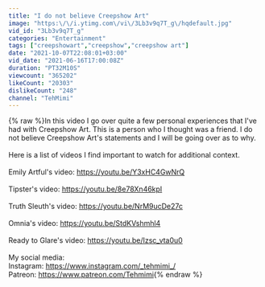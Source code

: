 ```yaml
---
title: "I do not believe Creepshow Art"
image: "https:\/\/i.ytimg.com\/vi\/3Lb3v9q7T_g\/hqdefault.jpg"
vid_id: "3Lb3v9q7T_g"
categories: "Entertainment"
tags: ["creepshowart","creepshow","creepshow art"]
date: "2021-10-07T22:08:01+03:00"
vid_date: "2021-06-16T17:00:08Z"
duration: "PT32M10S"
viewcount: "365202"
likeCount: "20303"
dislikeCount: "248"
channel: "TehMimi"
---
```

{% raw %}In this video I go over quite a few personal experiences that I've had with Creepshow Art. This is a person who I thought was a friend. I do not believe Creepshow Art's statements and I will be going over as to why. <br /><br />Here is a list of videos I find important to watch for additional context. <br /><br />Emily Artful's video: <a rel="nofollow" target="blank" href="https://youtu.be/Y3xHC4GwNrQ">https://youtu.be/Y3xHC4GwNrQ</a><br /><br />Tipster's video: <a rel="nofollow" target="blank" href="https://youtu.be/8e78Xn46kpI">https://youtu.be/8e78Xn46kpI</a><br /><br />Truth Sleuth's video: <a rel="nofollow" target="blank" href="https://youtu.be/NrM9ucDe27c">https://youtu.be/NrM9ucDe27c</a><br /><br />Omnia's video: <a rel="nofollow" target="blank" href="https://youtu.be/StdKVshmhl4">https://youtu.be/StdKVshmhl4</a><br /><br />Ready to Glare's video: <a rel="nofollow" target="blank" href="https://youtu.be/Izsc_vta0u0">https://youtu.be/Izsc_vta0u0</a><br /><br />My social media: <br />Instagram: <a rel="nofollow" target="blank" href="https://www.instagram.com/_tehmimi_/">https://www.instagram.com/_tehmimi_/</a><br />Patreon: <a rel="nofollow" target="blank" href="https://www.patreon.com/Tehmimi">https://www.patreon.com/Tehmimi</a>{% endraw %}
